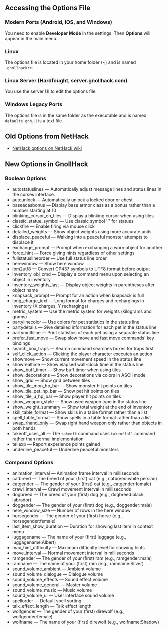 ## Accessing the Options File

### Modern Ports (Android, iOS, and Windows)

You need to enable **Developer Mode** in the settings. Then **Options** will appear in the main menu.

### Linux

The options file is located in your home folder (~) and is named `.gnollhackrc`.

### Linux Server (Hardfought, server.gnollhack.com)

You use the server UI to edit the options file.

### Windows Legacy Ports

The options file is in the same folder as the executable and is named `defaults.gnh`. It is a text file.

## Old Options from NetHack

- [NetHack options on NetHack wiki](https://nethackwiki.com/wiki/Options)

## New Options in GnollHack

### Boolean Options

- autostatuslines — Automatically adjust message lines and status lines in the curses interface.
- autounlock — Automatically unlock a locked door or chest
- baseacasbonus — Display base armor class as a bonus rather than a number starting at 10
- blinking_cursor_on_tiles — Display a blinking cursor when using tiles
- classic_statue_symbol — Use classic symbol '`' for statues
- clickfire — Enable firing via mouse click
- detailed_weights — Show object weights using more accurate units 
- displace_peaceful — Walking into a peaceful monster attempts to displace it
- exchange_prompt — Prompt when exchanging a worn object for another
- force_hint — Force giving hints regardless of other settings
- fullstatuslineorder — Use full status line order
- herewindow — Show here window
- ibm2utf8 — Convert CP437 symbols to UTF8 format before output
- inventory_obj_cmd — Display a command menu upon selecting an object in inventory
- inventory_weights_last — Display object weights in parentheses after object name
- knapsack_prompt — Prompt for an action when knapsack is full
- long_charge_text — Long format for charges and rechargings in inventory (X charges, Y rechargings)
- metric_system — Use the metric system for weights (kilograms and grams)
- partylinecolor — Use colors for pet statistics in the status line
- partydetails — Give detailed information for each pet in the status line
- partymultiline — Print statistics of each pet using a separate status line
- prefer_fast_move — Swap slow move and fast move commands' key bindings
- search_box_traps — Search command searches boxes for traps first
- self_click_action — Clicking the player character executes an action
- showmove — Show current movement speed in the status line
- showrealtime — Show elapsed wall-clock time in the status line
- show_buff_timer — Show buff timer when using tiles
- show_decorations — Show decorations via colors in ASCII mode
- show_grid — Show grid between tiles
- show_tile_mon_hp_bar — Show monster hit points on tiles
- show_tile_pet_hp_bar — Show pet hit points on tiles
- show_tile_u_hp_bar — Show player hit points on tiles
- show_weapon_style — Show used weapon type in the status line
- show_weight_summary — Show total weight at the end of inventory
- skill_table_format — Show skills in a table format rather than a list
- spell_table_format — Show spells in a table format rather than a list
- swap_rhand_only — Swap right hand weapon only rather than objects in both hands
- takeoff_uses_all — The `takeoff` command uses `takeoffall` command rather than normal implementation
- tellexp — Report experience points gained
- underline_peaceful — Underline peaceful monsters

### Compound Options

- animation_interval — Animation frame interval in milliseconds
- catbreed — The breed of your (first) cat (e.g., catbreed:white persian)
- catgender — The gender of your (first) cat (e.g., catgender:female)
- crawl_interval — Crawl movement interval in milliseconds
- dogbreed — The breed of your (first) dog (e.g., dogbreed:black labrador)
- doggender — The gender of your (first) dog (e.g., doggender:male)
- here_window_size — Number of rows in the here window
- horsegender — The gender of your (first) horse (e.g., horsegender:female)
- last_item_show_duration — Duration for showing last item in context menu
- luggagename — The name of your (first) luggage (e.g., luggagename:Albert)
- max_hint_difficulty — Maximum difficulty level for showing hints
- move_interval — Normal movement interval in milliseconds
- ramgender — The gender of your (first) ram (e.g., ramgender:male)
- ramname — The name of your (first) ram (e.g., ramname:Silver)
- sound_volume_ambient — Ambient volume
- sound_volume_dialogue — Dialogue volume
- sound_volume_effects — Sound effect volume
- sound_volume_general — Master volume
- sound_volume_music — Music volume
- sound_volume_ui — User interface sound volume
- spellorder — Default spell sorting
- talk_effect_length — Talk effect length
- wolfgender — The gender of your (first) direwolf (e.g., wolfgender:female)
- wolfname — The name of your (first) direwolf (e.g., wolfname:Shadow)